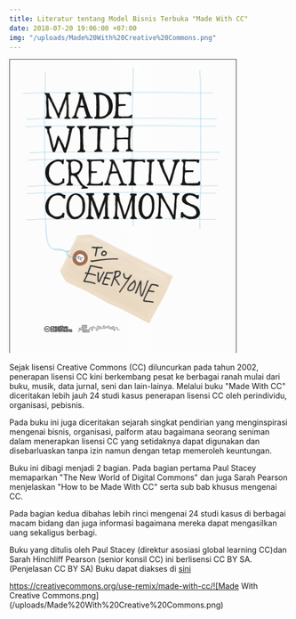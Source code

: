 ```yaml
---
title: Literatur tentang Model Bisnis Terbuka "Made With CC"
date: 2018-07-20 19:06:00 +07:00
img: "/uploads/Made%20With%20Creative%20Commons.png"
---
```


![Made With Creative Commons.png](/uploads/Made%20With%20Creative%20Commons.png)

Sejak lisensi Creative Commons (CC) diluncurkan pada tahun 2002, penerapan lisensi CC kini berkembang pesat ke berbagai ranah mulai dari buku, musik, data jurnal, seni dan lain-lainya. Melalui buku "Made With CC" diceritakan lebih jauh 24 studi kasus penerapan lisensi CC oleh perindividu, organisasi, pebisnis. 

Pada buku ini juga diceritakan sejarah singkat pendirian yang menginspirasi mengenai bisnis, organisasi, palform atau bagaimana seorang seniman dalam menerapkan lisensi CC yang setidaknya dapat digunakan dan disebarluaskan tanpa izin namun dengan tetap memeroleh keuntungan.

Buku ini dibagi menjadi 2 bagian. Pada bagian pertama Paul Stacey memaparkan "The New World of Digital Commons" dan juga Sarah Pearson menjelaskan "How to be Made With CC" serta sub bab khusus mengenai CC.

Pada bagian kedua dibahas lebih rinci mengenai 24 studi kasus di berbagai macam bidang dan juga informasi bagaimana mereka dapat mengasilkan uang sekaligus berbagi.


Buku yang ditulis oleh Paul Stacey (direktur asosiasi global learning CC)dan Sarah Hinchliff Pearson (senior konsil CC) ini berlisensi CC BY SA. (Penjelasan CC BY SA) Buku dapat diakses di [sini](https://creativecommons.org/wp-content/uploads/2017/04/made-with-cc.pdf)

https://creativecommons.org/use-remix/made-with-cc/![Made With Creative Commons.png](/uploads/Made%20With%20Creative%20Commons.png)